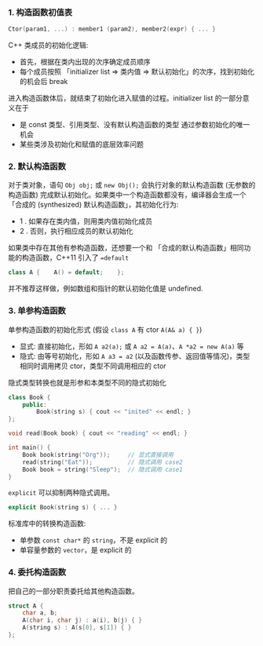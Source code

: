 ### 1. 构造函数初值表

```cpp
Ctor(param1, ...) : member1 (param2), member2(expr) { ... }
```

C++ 类成员的初始化逻辑:

-   首先，根据在类内出现的次序确定成员顺序
-   每个成员按照 「initializer list => 类内值 => 默认初始化」的次序，找到初始化的机会后 break

进入构造函数体后，就结束了初始化进入赋值的过程。initializer list 的一部分意义在于

-   是 const 类型、引用类型、没有默认构造函数的类型 通过参数初始化的唯一机会
-   某些类涉及初始化和赋值的底层效率问题

### 2. 默认构造函数

对于类对象，语句 `Obj obj;` 或 `new Obj();` 会执行对象的默认构造函数 (无参数的构造函数) 完成默认初始化。如果类中一个构造函数都没有，编译器会生成一个「合成的 (synthesized) 默认构造函数」，其初始化行为:

<font class="u_nn_u1%20">

-   1 . 如果存在类内值，则用类内值初始化成员
-   2 . 否则，执行相应成员的默认初始化

</font>

如果类中存在其他有参构造函数，还想要一个和 「合成的默认构造函数」相同功能的构造函数，C++11 引入了 `=default`

```cpp
class A {    A() = default;    };
```

并不推荐这样做，例如数组和指针的默认初始化值是 undefined.

### 3. 单参构造函数

单参构造函数的初始化形式 (假设 `class A` 有 ctor `A(A& a) { }`)

-   显式: 直接初始化，形如 `A a2(a);` 或 `A a2 = A(a)`、`A *a2 = new A(a)` 等
-   隐式: 由等号初始化，形如 `A a3 = a2` (以及函数传参、返回值等情况)，类型相同时调用拷贝 ctor，类型不同调用相应的 ctor

隐式类型转换也就是形参和本类型不同的隐式初始化

```cpp
class Book {
    public:
        Book(string s) { cout << "inited" << endl; }
};

void read(Book book) { cout << "reading" << endl; }

int main() {
    Book book(string("Org"));     // 显式直接调用
    read(string("Eat"));          // 隐式调用 case2
    Book book = string("Sleep");  // 隐式调用 case1
}
```

`explicit` 可以抑制两种隐式调用。

```cpp
explicit Book(string s) { ... }
```

标准库中的转换构造函数:

-   单参数 `const char*` 的 `string`，不是 explicit 的
-   单容量参数的 `vector`，是 explicit 的

### 4. 委托构造函数

把自己的一部分职责委托给其他构造函数。

```cpp
struct A {
    char a, b;
    A(char i, char j) : a(i), b(j) { }
    A(string s) : A(s[0], s[1]) { }
};
```
